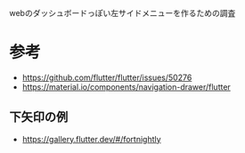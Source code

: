 webのダッシュボードっぽい左サイドメニューを作るための調査

# 参考
- https://github.com/flutter/flutter/issues/50276
- https://material.io/components/navigation-drawer/flutter
## 下矢印の例
- https://gallery.flutter.dev/#/fortnightly